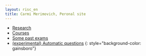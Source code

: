 ```yaml
---
layout: risc_en
title: Carmi Merimovich, Peronal site
---
```


- [Research](https://www.cs.mta.ac.il/staff/Carmi/mePublished_frml_en.html)
- [Courses](courses/)
- [Some past exams](exams/)
- [(experimental) Automatic questions](questions/)
{: style="background-color: gainsboro"}